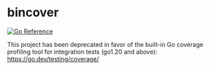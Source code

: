 # bincover

[![Go Reference](https://pkg.go.dev/badge/github.com/confluentinc/bincover.svg)](https://pkg.go.dev/github.com/confluentinc/bincover)

This project has been deprecated in favor of the built-in Go coverage profiling tool for integration tests (go1.20 and above): https://go.dev/testing/coverage/
